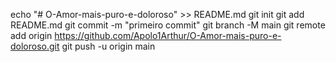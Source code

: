 echo "# O-Amor-mais-puro-e-doloroso" >> README.md 
git init 
git add README.md 
git commit -m "primeiro commit" 
git branch -M main 
git remote add origin https://github.com/Apolo1Arthur/O-Amor-mais-puro-e-doloroso.git
 git push -u origin main
 
